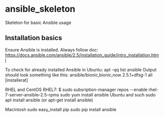 # ansible_skeleton
Skeleton for basic Ansible usage


## Installation basics
Ensure Ansible is installed. Always follow doc: https://docs.ansible.com/ansible/2.5/installation_guide/intro_installation.html

To check for already installed Ansible in Ubuntu:
  apt -qq list ansible
Output should look something like this:
  ansible/bionic,bionic,now 2.5.1+dfsg-1 all [installerat]

RHEL and CentOS
  RHEL7: $ sudo subsription-manager repos --enable rhel-7-server-ansible-2.5-rpms
  sudo yum install ansible
Ubuntu and such
  sudo apt install ansible (or apt-get install ansible)

Macintosh
  sudo easy_install pip
  sudo pip install ansible


